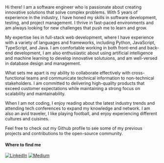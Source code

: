 Hi there! I am a software engineer who is passionate about creating innovative solutions that solve complex problems. With 5 years of experience in the industry, I have honed my skills in software development, testing, and project management. I thrive in fast-paced environments and am always looking for new challenges that push me to learn and grow.

My expertise lies in full-stack web development, where I have experience with a variety of languages and frameworks, including Python, JavaScript, TypeScript, and Java. I am comfortable working in both front-end and back-end development, I am also enthusiastic about using artificial intelligence and machine learning to develop innovative solutuions, and am well-versed in database design and management.

What sets me apart is my ability to collaborate effectively with cross-functional teams and communicate technical information to non-technical stakeholders. I am committed to delivering high-quality products that exceed customer expectations while maintaining a strong focus on scalability and maintainability.

When I am not coding, I enjoy reading about the latest industry trends and attending tech conferences to expand my knowledge and network. I am also an avid traveler, I like playing football, and enjoy experiencing different cultures and cuisines.

Feel free to check out my Github profile to see some of my previous projects and contributions to the open-source community.
  
<h4>Where to find me</h4>
<p><a href="https://www.linkedin.com/in/raymondoluochke" target="_blank"><img alt="LinkedIn" src="https://img.shields.io/badge/linkedin-%230077B5.svg?&style=for-the-badge&logo=linkedin&logoColor=white" /></a> <a href="https://medium.com/@iamraymondke" target="_blank"><img alt="Medium" src="https://img.shields.io/badge/medium-%2312100E.svg?&style=for-the-badge&logo=medium&logoColor=white" /></a>
</p>
